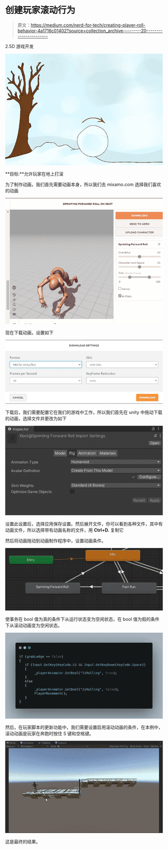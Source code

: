 # 创建玩家滚动行为

> 原文：<https://medium.com/nerd-for-tech/creating-player-roll-behavior-4a1716c01402?source=collection_archive---------20----------------------->

2.5D 游戏开发

![](img/25488d87913290e697c63e41505c7e99.png)

**目标:**允许玩家在地上打滚

为了制作动画，我们首先需要动画本身，所以我们去 mixamo.com 选择我们喜欢的动画

![](img/221b58e2d42518ebbfe483ac4fb20c03.png)

现在下载动画，设置如下

![](img/c4a917b4752b2bcf8b0534d8423f8a00.png)

下载后，我们需要配置它在我们的游戏中工作，所以我们首先在 unity 中拖动下载的动画，选择文件并更改为如下

![](img/0864bb7f86fe7336eba2168dfd4f2baf.png)

设置此设置后，选择应用保存设置。然后展开文件，你可以看到各种文件，其中有动画文件，所以选择带有动画名称的文件，用 **Ctrl+D.** 复制它

然后将动画拖动到动画制作程序中，设置动画条件。

![](img/f0622c50244c1e46c28234221e3f109b.png)

使事务在 bool 值为真的条件下从运行状态变为空闲状态，在 bool 值为假的条件下从滚动动画变为空闲状态。

![](img/0b6cf7c90ce731f0211c0d12e931e613.png)

然后，在玩家脚本的更新功能中，我们需要设置启用滚动动画的条件，在本例中，滚动动画是玩家在奔跑时按住 S 键和空格键。

![](img/346180039d3f37c2d0a1cc3ec5fa6c6f.png)

这是最终的结果。